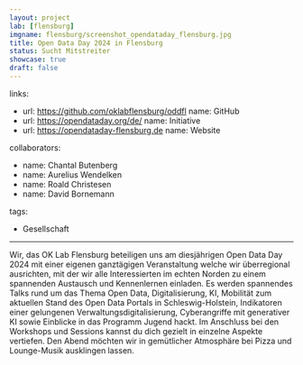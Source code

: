 ```yaml
---
layout: project
lab: [flensburg]
imgname: flensburg/screenshot_opendataday_flensburg.jpg
title: Open Data Day 2024 in Flensburg
status: Sucht Mitstreiter
showcase: true
draft: false
---
```


links:
- url: https://github.com/oklabflensburg/oddfl
  name: GitHub
- url: https://opendataday.org/de/
  name: Initiative
- url: https://opendataday-flensburg.de
  name: Website

collaborators:
- name: Chantal Butenberg
- name: Aurelius Wendelken
- name: Roald Christesen
- name: David Bornemann

tags:
- Gesellschaft

---

Wir, das OK Lab Flensburg beteiligen uns am diesjährigen Open Data Day 2024 mit einer eigenen ganztägigen Veranstaltung welche wir überregional ausrichten, mit der wir alle Interessierten im echten Norden zu einem spannenden Austausch und Kennenlernen einladen. Es werden spannendes Talks rund um das Thema Open Data, Digitalisierung, KI, Mobilität zum aktuellen Stand des Open Data Portals in Schleswig-Holstein, Indikatoren einer gelungenen Verwaltungsdigitalisierung, Cyberangriffe mit generativer KI sowie Einblicke in das Programm Jugend hackt. Im Anschluss bei den Workshops und Sessions kannst du dich gezielt in einzelne Aspekte vertiefen. Den Abend möchten wir in gemütlicher Atmosphäre bei Pizza und Lounge-Musik ausklingen lassen.
